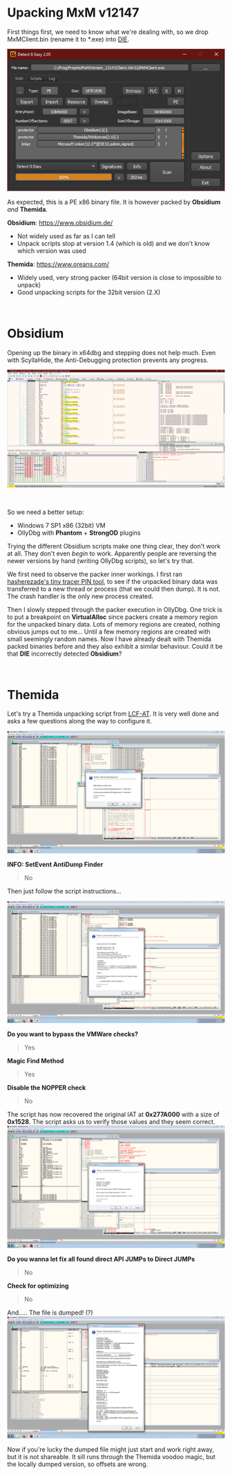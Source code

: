 # Upacking MxM v12147

First things first, we need to know what we're dealing with, so we drop MxMClient.bin (rename it to \*.exe)  into [DIE](https://github.com/horsicq/Detect-It-Easy).

![picture 1](images/3da62897afb7dd11313903e5f00068b9c9e413cbbf009752aa349485b08285c5.png)  

As expected, this is a PE x86 binary file. It is however packed by **Obsidium** *and* **Themida**.

**Obsidium**: https://www.obsidium.de/

* Not widely used as far as I can tell
* Unpack scripts stop at version 1.4 (which is old) and we don't know which version was used

**Themida**: https://www.oreans.com/

* Widely used, very strong packer (64bit version is close to impossible to unpack)
* Good unpacking scripts for the 32bit version (2.X)

<br>

# Obsidium

Opening up the binary in x64dbg and stepping does not help much. Even with ScyllaHide, the Anti-Debugging protection prevents any progress.

![picture 2](images/43e69dac12db584be34a52c9debdeb84fba440b225572e82bfe6844010798363.png)  


<br>

So we need a better setup:

* Windows 7 SP1 x86 (32bit) VM
* OllyDbg with **Phantom** + **StrongOD** plugins

Trying the different Obsidium scripts make one thing clear, they don't work at all. They don't even *begin* to work. Apparently people are reversing the newer versions by hand (writing OllyDbg scripts), so let's try that.

We first need to observe the packer inner workings. I first ran [hasherezade's tiny tracer PIN tool](https://github.com/hasherezade/tiny_tracer), to see if the unpacked binary data was transferred to a new thread or process (that we could then dump). It is not. The crash handler is the only new process created.

Then I slowly stepped through the packer execution in OllyDbg. One trick is to put a breakpoint on **VirtualAlloc** since packers create a memory region for the unpacked binary data. Lots of memory regions are created, nothing obvious jumps out to me... Until a few memory regions are created with small seemingly random names. Now I have already dealt with Themida packed binaries before and they also exhibit a similar behaviour. Could it be that **DIE** incorrectly detected **Obsidium**?

<br>

# Themida

Let's try a Themida unpacking script from [LCF-AT](https://zenhax.com/viewtopic.php?t=1051).
It is very well done and asks a few questions along the way to configure it.

![picture 5](images/2d937e5df8022a8c0dda4dd289ba0287cde5a9ef30820c62939e939fd9c5f739.png)  

**INFO: SetEvent AntiDump Finder**
> No

Then just follow the script instructions...

![picture 7](images/de6b84b3e370b0f8d3c793bcbb812f4830ae5acbbec97dbf7a668ebf39621906.png)  


**Do you want to bypass the VMWare checks?**
> Yes

**Magic Find Method**
> Yes

**Disable the NOPPER check**
> No

The script has now recovered the original IAT at **0x277A000** with a size of **0x1528**.
The script asks us to verify those values and they seem correct.
![picture 8](images/0a8c6f6e1a85f97462641b56b9b80d9282b7c86f1bbfa5c992e1d4dde3e3aa7f.png)  

**Do you wanna let fix all found direct API JUMPs to Direct JUMPs**
> No

**Check for optimizing**
> No

And..... The file is dumped! (?)
![picture 9](images/63a543088b29ac474aeb7788b41a6bd0c671e9e01067f0168c5f5fc4f0368f3e.png)  

Now if you're lucky the dumped file might just start and work right away, but it is not shareable. It sill runs through the Themida voodoo magic, but the locally dumped version, so offsets are wrong.